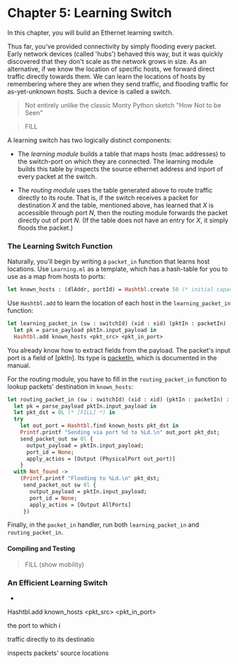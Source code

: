 Chapter 5: Learning Switch
==========================

In this chapter, you will build an Ethernet learning switch.

Thus far, you've provided connectivity by simply flooding every
packet. Early network devices (called 'hubs') behaved this way, but it
was quickly discovered that they don't scale as the network grows in
size. As an alternative, if we know the location of specific hosts, we
forward direct traffic directly towards them. We can learn the
locations of hosts by remembering where they are when they send
traffic, and flooding traffic for as-yet-unknown hosts. Such a device
is called a switch.

> Not entirely unlike the classic Monty Python sketch "How Not to be Seen"

> FILL

 A learning switch has two logically distinct components:

- The *learning module* builds a table that maps hosts (mac addresses)
  to the switch-port on which they are connected. The learning module
  builds this table by inspects the source ethernet address and inport
  of every packet at the switch.

- The *routing module* uses the table generated above to route traffic
  directly to its route. That is, if the switch receives a packet for
  destination _X_ and the table, mentioned above, has learned that _X_
  is accessible through port _N_, then the routing module forwards the
  packet directly out of port _N_. (If the table does not have an
  entry for _X_, it simply floods the packet.)

### The Learning Switch Function

Naturally, you'll begin by writing a `packet_in` function that learns host
locations. Use `Learning.ml` as a template, which has a hash-table for you
to use as a map from hosts to ports:

```ocaml
let known_hosts : (dlAddr, portId) = Hashtbl.create 50 (* initial capacity *)
```

Use `Hashtbl.add` to learn the location of each host in the
`learning_packet_in` function:

```ocaml
let learning_packet_in (sw : switchId) (xid : xid) (pktIn : packetIn) : unit =
  let pk = parse_payload pktIn.input_payload in
  Hashtbl.add known_hosts <pkt_src> <pkt_in_port>
```

You already know how to extract fields from the payload. The packet's
input port is a field of [pktIn]. Its type is [packetIn], which is
documented in the manual.

For the routing module, you have to fill in the `routing_packet_in`
function to lookup packets' destination in `known_hosts`:

```ocaml
let routing_packet_in (sw : switchId) (xid : xid) (pktIn : packetIn) : unit =
  let pk = parse_payload pktIn.input_payload in
  let pkt_dst = 0L (* [FILL] *) in
  try
    let out_port = Hashtbl.find known_hosts pkt_dst in
    Printf.printf "Sending via port %d to %Ld.\n" out_port pkt_dst;
    send_packet_out sw 0l {
      output_payload = pktIn.input_payload;
      port_id = None;
      apply_actios = [Output (PhysicalPort out_port)]
    }
  with Not_found ->
    (Printf.printf "Flooding to %Ld.\n" pkt_dst;
     send_packet_out sw 0l {
       output_payload = pktIn.input_payload;
       port_id = None;
       apply_actios = [Output AllPorts]
     })
```

Finally, in the `packet_in` handler, run both `learning_packet_in` and
`routing_packet_in`.

#### Compiling and Testing

> FILL (show mobility)

### An Efficient Learning Switch

- 

     
                            
  Hashtbl.add known_hosts <pkt_src> <pkt_in_port>






  

the
  port to which i

 traffic directly to its destinatio

inspects packets' source locations




[Action]: http://frenetic-lang.github.io/frenetic/docs/OpenFlow0x01.Action.html

[PacketIn]: http://frenetic-lang.github.io/frenetic/docs/OpenFlow0x01.PacketIn.html

[PacketOut]: http://frenetic-lang.github.io/frenetic/docs/OpenFlow0x01.PacketOut.html

[OxPlatform]: http://frenetic-lang.github.io/frenetic/docs/Ox_Controller.OxPlatform.html

[Match]: http://frenetic-lang.github.io/frenetic/docs/OpenFlow0x01.Match.html

[Packet]: http://frenetic-lang.github.io/frenetic/docs/Packet.html
